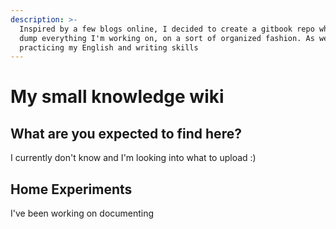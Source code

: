 ```yaml
---
description: >-
  Inspired by a few blogs online, I decided to create a gitbook repo where I can
  dump everything I'm working on, on a sort of organized fashion. As well as,
  practicing my English and writing skills
---
```


# My small knowledge wiki

## What are you expected to find here?

I currently don't know and I'm looking into what to upload :\)

## Home Experiments

I've been working on documenting 

